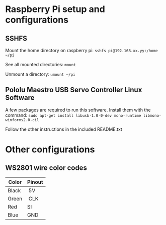 # Raspberry Pi setup and configurations

## SSHFS
Mount the home directory on raspberry pi:
`sshfs pi@192.168.xx.yy:/home ~/pi`

See all mounted directories:
`mount`

Unmount a directory:
`umount ~/pi`

## Pololu Maestro USB Servo Controller Linux Software
A few packages are required to run this software. Install them with the command:
`sudo apt-get install libusb-1.0-0-dev mono-runtime libmono-winforms2.0-cil`

Follow the other instructions in the included README.txt

# Other configurations

## WS2801 wire color codes
| Color | Pinout |
| --- | --- |
| Black | 5V |
| Green | CLK |
| Red | SI |
| Blue | GND |
